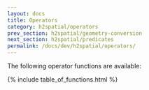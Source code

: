 ```yaml
---
layout: docs
title: Operators
category: h2spatial/operators
prev_section: h2spatial/geometry-conversion
next_section: h2spatial/predicates
permalink: /docs/dev/h2spatial/operators/
---
```


The following operator functions are available:

{% include table_of_functions.html %}
